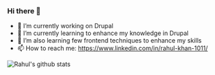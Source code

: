 ### Hi there 👋

- 🔭 I’m currently working on Drupal
- 🌱 I’m currently learning to enhance my knowledge in Drupal
- 🌱 I’m also learning few frontend techniques to enhance my skills
- 📫 How to reach me: https://www.linkedin.com/in/rahul-khan-1011/

![Rahul's github stats](https://github-readme-with-hits.vercel.app/api?username=rahulk1011)

<!--
**rahulk1011/rahulk1011** is a ✨ _special_ ✨ repository because its `README.md` (this file) appears on your GitHub profile.

Here are some ideas to get you started:

- 🔭 I’m currently working on ...
- 🌱 I’m currently learning ...
- 👯 I’m looking to collaborate on ...
- 🤔 I’m looking for help with ...
- 💬 Ask me about ...
- 📫 How to reach me: ...
- 😄 Pronouns: ...
- ⚡ Fun fact: ...
-->
